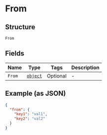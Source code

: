 
# From

## Structure

`From`

## Fields

| Name | Type | Tags | Description |
|  --- | --- | --- | --- |
| `From` | [`object`](../../doc/models/m-object-enum.md) | Optional | - |

## Example (as JSON)

```json
{
  "from": {
    "key1": "val1",
    "key2": "val2"
  }
}
```

